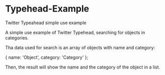 # Typehead-Example
Twitter Typeahead simple use example

A simple use example of Twitter Typehead, searching for objects in categories.

Tha data used for search is an array of objects with name and category:

{ name: 'Object', category: 'Category' };

Then, the result will show the name and the category of the object in a list.

